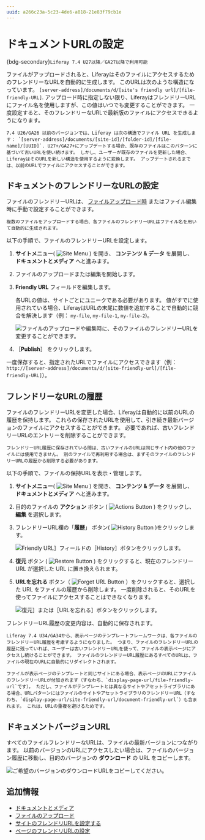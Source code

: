 ```yaml
---
uuid: a266c23a-5c23-4de6-a818-21e83f79cb1e
---
```

# ドキュメントURLの設定

{bdg-secondary}`Liferay 7.4 U27以降／GA27以降で利用可能`

ファイルがアップロードされると、LiferayはそのファイルにアクセスするためのフレンドリーなURLを自動的に生成します。 このURLは次のような構造になっています。 `[server-address]/documents/d/[site's friendly url]/[file-friendly-URL]`. アップロード時に指定しない限り、LiferayはフレンドリーURLにファイル名を使用しますが、この値はいつでも変更することができます。 一度設定すると、そのフレンドリーなURLで最新版のファイルにアクセスできるようになります。

```{note}
7.4 U26/GA26 以前のバージョンでは、Liferay は次の構造でファイル URL を生成します： `[server-address]/documents/[site-id]/[folder-id]/[file-name]/[UUID]`. U27+/GA27+にアップデートする場合、既存のファイルはこのパターンに基づいて古いURLを使い続けます。 しかし、ユーザーが既存のファイルを更新した場合、LiferayはそのURLを新しい構造を使用するように変換します。 アップデートされるまでは、以前のURLでファイルにアクセスすることができます。 
```

## ドキュメントのフレンドリーなURLの設定

ファイルのフレンドリーURLは、 [ファイルアップロード時](./uploading-files.md) またはファイル編集時に手動で設定することができます。

```{note}
複数のファイルをアップロードする場合、各ファイルのフレンドリーURLはファイル名を用いて自動的に生成されます。 
```

以下の手順で、ファイルのフレンドリーURLを設定します。

1. **サイトメニュー**( ![Site Menu](../../../images/icon-product-menu.png) ) を開き、 **コンテンツ & データ** を展開し、 **ドキュメントとメディア** へと進みます。

1. ファイルのアップロードまたは編集を開始します。

1. **Friendly URL** フィールドを編集します。

   各URLの値は、サイトごとにユニークである必要があります。 値がすでに使用されている場合、LiferayはURLの末尾に数値を追加することで自動的に競合を解決します（例： `my-file`, `my-file-1`, `my-file-2`)。

   ![ファイルのアップロードや編集時に、そのファイルのフレンドリーURLを変更することができます。](./configuring-document-urls/images/01.png)

1. ［**Publish**］ をクリックします。

一度保存すると、指定されたURLでファイルにアクセスできます（例： `http://[server-address]/documents/d/[site-friendly-url]/[file-friendly-URL]`）。

## フレンドリーなURLの履歴

ファイルのフレンドリーURLを変更した場合、Liferayは自動的に以前のURLの履歴を保持します。 これらの保存されたURLを使用して、引き続き最新バージョンのファイルにアクセスすることができます。 必要であれば、古いフレンドリーURLのエントリーを削除することができます。

```{note}
フレンドリーURL履歴に保存されている間は、古いファイルのURLは同じサイト内の他のファイルには使用できません。 別のファイルで再利用する場合は、まずそのファイルのフレンドリーURLの履歴から削除する必要があります。
```

以下の手順で、ファイルの保持URLを表示・管理します。

1. **サイトメニュー**( ![Site Menu](../../../images/icon-product-menu.png) ) を開き、 **コンテンツ & データ** を展開し、 **ドキュメントとメディア** へと進みます。

1. 目的のファイルの **アクション** ボタン ( ![Actions Button](../../../images/icon-actions.png) ) をクリックし、 **編集** を選択します。

1. フレンドリーURL欄の「**履歴**」 ボタン( ![History Button](../../../images/icon-history.png) )をクリックします。

   ![Friendly URL］フィールドの［History］ボタンをクリックします。](./configuring-document-urls/images/02.png)

1. **復元** ボタン ( ![Restore Button](../../../images/icon-restore2.png) ) をクリックすると、現在のフレンドリー URL が選択した URL に置き換えられます。

1. **URLを忘れる** ボタン（ ![Forget URL Button](../../../images/icon-delete.png) ）をクリックすると、選択した URL をファイルの履歴から削除します。 一度削除されると、そのURLを使ってファイルにアクセスすることはできなくなります。

   ![復元］または［URLを忘れる］ボタンをクリックします。](./configuring-document-urls/images/03.png)

フレンドリーURL履歴の変更内容は、自動的に保存されます。

```{note}
Liferay 7.4 U34/GA34から、表示ページのテンプレートフレームワークは、各ファイルのフレンドリーURL履歴を考慮するようになりました。 つまり、ファイルのフレンドリーURLの履歴に残っていれば、ユーザーは古いフレンドリーURLを使って、ファイルの表示ページにアクセスし続けることができます。 ファイルのフレンドリーURL履歴にあるすべてのURLは、ファイルの現在のURLに自動的にリダイレクトされます。

ファイルが表示ページのテンプレートと同じサイトにある場合、表示ページのURLにファイルのフレンドリーURLが付加されます（すなわち、`display-page-url/file-friendly-url`です）。 ただし、ファイルがテンプレートとは異なるサイトやアセットライブラリにある場合、URLパターンにはファイルのサイトやアセットライブラリのフレンドリーURL（すなわち、`display-page-url/site-friendly-url/document-friendly-url`）も含まれます。 これは、URLの重複を避けるためです。
```

## ドキュメントバージョンURL

すべてのファイルフレンドリーなURLは、ファイルの最新バージョンにつながります。 以前のバージョンのURLにアクセスしたい場合は、ファイルのバージョン履歴に移動し、目的のバージョンの **ダウンロード** の URL をコピーします。

![ご希望のバージョンのダウンロードURLをコピーしてください。](./configuring-document-urls/images/04.png)

## 追加情報

* [ドキュメントとメディア](../../documents-and-media.md)
* [ファイルのアップロード](./uploading-files.md)
* [サイトのフレンドリURLを設定する](../../../site-building/site-settings/managing-site-urls/configuring-your-sites-friendly-url.md)
* [ページのフレンドリURLの設定](../../../site-building/creating-pages/page-settings/configuring-your-pages-friendly-url.md)
